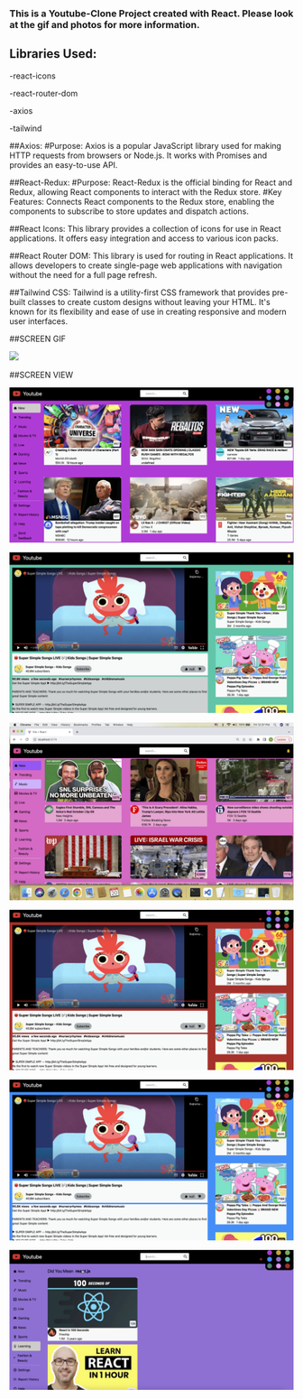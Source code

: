### This is a Youtube-Clone Project created with React. Please look at the gif and photos for more information.

## Libraries Used:

-react-icons

-react-router-dom

-axios

-tailwind

##Axios: #Purpose: Axios is a popular JavaScript library used for making HTTP requests from browsers or Node.js. It works with Promises and provides an easy-to-use API.

##React-Redux: #Purpose: React-Redux is the official binding for React and Redux, allowing React components to interact with the Redux store. #Key Features: Connects React components to the Redux store, enabling the components to subscribe to store updates and dispatch actions.

##React Icons: This library provides a collection of icons for use in React applications. It offers easy integration and access to various icon packs.

##React Router DOM: This library is used for routing in React applications. It allows developers to create single-page web applications with navigation without the need for a full page refresh.

##Tailwind CSS: Tailwind is a utility-first CSS framework that provides pre-built classes to create custom designs without leaving your HTML. It's known for its flexibility and ease of use in creating responsive and modern user interfaces.

##SCREEN GIF

![](/images/youtube.gif)

##SCREEN VIEW

![](/images/ytb1.png)

![](/images/ytb2.png)

![](/images/ytb4.png)

![](/images/ytb5.png)

![](/images/ytb6.png)

![](/images/ytb7.png)
